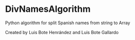 # DivNamesAlgorithm


Python algorithm for split Spanish names from string to Array


Created by Luis Bote Henrández and Luis Bote Gallardo
